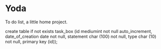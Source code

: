 # Yoda
To do list, a little home project.

create table if not exists task_box (id mediumint not null auto_increment, date_of_creation date not null,
statement char (100) not null, type char (10) not null, primary key (id));
